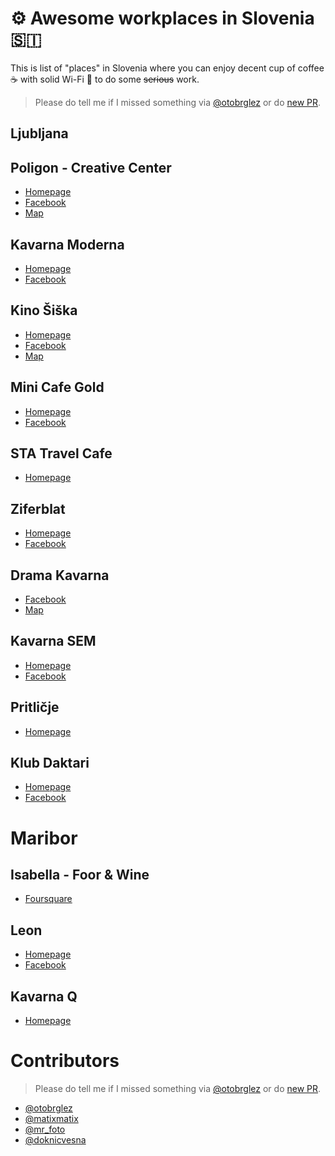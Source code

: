 # ⚙️ Awesome workplaces in Slovenia 🇸🇮

This is list of "places" in Slovenia where you can enjoy decent cup of coffee ☕️  with solid Wi-Fi 📡 to do some ~~serious~~ work.

> Please do tell me if I missed something via [@otobrglez](https://twitter.com/otobrglez) or do [new PR](https://github.com/otobrglez/awesome-workplaces-slovenia/pulls).

## Ljubljana

## Poligon  - Creative Center

- [Homepage](http://www.poligon.si/)
- [Facebook](https://www.facebook.com/PoligonCreativeCentre/)
- [Map](http://share.here.com/r/mylocation/e-eyJuYW1lIjoiUG9saWdvbiAtPiBrcmVhdGl2bmkgY2VudGVyIiwiYWRkcmVzcyI6IlRvYmFcdTAxMGRuYSB1bGljYSA1LCBManVibGphbmEsIFNsb3ZlbmlhIiwibGF0aXR1ZGUiOjQ2LjA0ODU4LCJsb25naXR1ZGUiOjE0LjQ5NDAzLCJwcm92aWRlck5hbWUiOiJmYWNlYm9vayIsInByb3ZpZGVySWQiOjI3MTQ5NjE5OTY3MjU5OX0=?link=addresses&fb_locale=en_US&ref=facebook)

## Kavarna Moderna

- [Homepage](http://www.mg-lj.si/si/obisk/1263/kavarna-moderna/)
- [Facebook](https://www.facebook.com/kavarnamoderna)

## Kino Šiška

- [Homepage](http://www.kinosiska.si/)
- [Facebook](https://www.facebook.com/kinosiska.si/)
- [Map](https://www.google.co.uk/maps/place/Kino+%C5%A0i%C5%A1ka+-+Center+urbane+kulture/@46.0689353,14.4869246,17z/data=!3m1!4b1!4m5!3m4!1s0x476532b1175d80cf:0x2be428343fdb306!8m2!3d46.0689316!4d14.4891133?hl=en)

## Mini Cafe Gold

- [Homepage](http://www.minicafegolf.com)
- [Facebook](https://www.facebook.com/minigolftivoli/)

## STA Travel Cafe

- [Homepage](http://www.stapotovanja.com/sta/sta-travel-cafe)

## Ziferblat

- [Homepage](http://ljubljana.ziferblat.net/en/)
- [Facebook](https://www.facebook.com/ZiferblatLjubljana)

## Drama Kavarna

- [Facebook](https://www.facebook.com/DramaKavarna/)
- [Map](http://share.here.com/r/mylocation/e-eyJuYW1lIjoiRHJhbWFLYXZhcm5hIiwiYWRkcmVzcyI6IkVyamF2XHUwMTBkZXZhIDEsIExqdWJsamFuYSwgU2xvdmVuaWEiLCJsYXRpdHVkZSI6NDYuMDQ4OTcsImxvbmdpdHVkZSI6MTQuNTAxMzgsInByb3ZpZGVyTmFtZSI6ImZhY2Vib29rIiwicHJvdmlkZXJJZCI6NzE2ODQ1MTA1MDYxMzEwfQ==?link=addresses&fb_locale=en_US&ref=facebook)

## Kavarna SEM

- [Homepage](http://www.etno-muzej.si/sl/lokacije/kavarna-sem)
- [Facebook](https://www.facebook.com/kavarnaSEM/)

## Pritličje

- [Homepage](https://www.facebook.com/pritlicje/)

## Klub Daktari

- [Homepage](http://www.daktari.si/)
- [Facebook](https://www.facebook.com/KlubDaktari)

# Maribor

## Isabella - Foor & Wine

- [Foursquare](https://foursquare.com/v/isabella-food--wine/4d7a0da6c307a35d89234e31)

## Leon

- [Homepage](http://prileonu.si)
- [Facebook](https://www.facebook.com/PriLeonu/)

## Kavarna Q

- [Homepage](http://www.kavarnaq.si/?page_id=15)

# Contributors

> Please do tell me if I missed something via [@otobrglez](https://twitter.com/otobrglez) or do [new PR](https://github.com/otobrglez/awesome-workplaces-slovenia/pulls).

- [@otobrglez](https://github.com/otobrglez)
- [@matixmatix](https://twitter.com/matixmatix)
- [@mr_foto](https://twitter.com/mr_foto)
- [@doknicvesna](https://twitter.com/doknicvesna)
